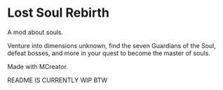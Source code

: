 # Lost Soul Rebirth
A mod about souls.

Venture into dimensions unknown, find the seven Guardians of the Soul, defeat bosses, and more in your quest to become the master of souls.

Made with MCreator.

README IS CURRENTLY WIP BTW

